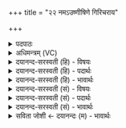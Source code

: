 +++
title = "२२ नमऽउष्णीषिणे गिरिचराय"

+++
<details><summary>पदपाठः</summary>

नमः॑। उ॒ष्णी॒षिणे॑। गि॒रि॒च॒रायेति॑ गिरिऽच॒राय॑। कु॒लु॒ञ्चाना॑म्। पत॑ये। नमः॑। नमः॑। इ॒षु॒मद्भ्य॒ इती॑षु॒मत्ऽभ्यः॑। ध॒न्वा॒यिभ्य॒ इति॑ धन्वा॒ऽयिभ्यः॑। च॒। वः॒। नमः॑। नमः॑। आ॒त॒न्वा॒नेभ्य॒ इत्या॑ऽतन्वा॒नेभ्यः॑। प्र॒ति॒दधा॑नेभ्य॒ इति॑ प्रति॒ऽदधा॑नेभ्यः। च॒। वः॒। नमः॑। नमः॑। आ॒यच्छ॑द्भ्य॒ इत्या॒यच्छ॑त्ऽभ्यः। अस्य॑द्भ्य॒ इत्यस्य॑त्ऽभ्यः। च॒। वः॒। नमः॑। २२।
</details>

<details><summary>अधिमन्त्रम् (VC)</summary>

- रुद्रा देवताः
- कुत्स ऋषिः
- निचृदष्टिः
- मध्यमः
</details>

<details><summary>दयानन्द-सरस्वती (हि) - विषयः</summary>

फिर भी वही विषय अगले मन्त्र में कहा है ॥
</details>

<details><summary>दयानन्द-सरस्वती (हि) - पदार्थः</summary>

पदार्थान्वयभाषाः -  हम राज और प्रजा के पुरुष (उष्णीषिणे) प्रशंसित पगड़ी को धारण करनेवाले ग्रामपति और (गिरिचराय) पर्वतों में विचरनेवाले जंगली पुरुष का (नमः) सत्कार और (कुलुञ्चानाम्) बुरे स्वभाव से दूसरों के पदार्थ खोंसनेवालों को (पतये) गिराने हारे का (नमः) सत्कार करते (इषुमद्भ्यः) बहुत बाणोंवाले को (नमः) अन्न (च) तथा (धन्वायिभ्यः) धनुषों को प्राप्त होनेवाले (वः) तुम लोगों के लिये (नमः) अन्न (आतन्वानेभ्यः) अच्छे प्रकार सुख के फैलाने हारों का (नमः) सत्कार (च) और (प्रतिदधानेभ्यः) शत्रुओं के प्रति शस्त्र धारण करने हारे (वः) तुम को (नमः) सत्कार प्राप्त (आयच्छद्भ्यः) दुष्टों को बुरे कर्मों से रोकनेवालों को (नमः) अन्न देते (च) और (अस्यद्भ्यः) दुष्टों पर शस्त्रादि को छोड़नेवाले (वः) तुम्हारे लिये (नमः) सत्कार करते हैं ॥२२ ॥
</details>

<details><summary>दयानन्द-सरस्वती (हि) - भावार्थः</summary>

भावार्थभाषाः -  राजा और प्रजा के पुरुषों को चाहिये कि प्रधान पुरुष आदि का वस्त्र और अन्नादि के दान से सत्कार करें ॥२२ ॥
</details>

<details><summary>दयानन्द-सरस्वती (सं) - विषयः</summary>

पुनस्तमेव विषयमाह ॥
</details>

<details><summary>दयानन्द-सरस्वती (सं) - पदार्थः</summary>

पदार्थान्वयभाषाः -  वयं राजप्रजाजना उष्णीषिणे गिरिचराय नमः कुलुञ्चानां पतये नम इषुमद्भ्यो नमो धन्वायिभ्यश्च वो नम आतन्वानेभ्यो नमः प्रतिदधानेभ्यश्च वो नम आयच्छद्भ्यो नमोऽस्यद्भ्यश्च वो नमः कुर्मो दद्मश्च ॥२२ ॥
</details>

<details><summary>दयानन्द-सरस्वती (सं) - भावार्थः</summary>

भावार्थभाषाः -  राजप्रजाजनैः प्रधानपुरुषादयः वस्त्रान्नादिदानेन सत्करणीयाः ॥२२ ॥
</details>

<details><summary>सविता जोशी ← दयानन्दः (म) - भावार्थः</summary>

भावार्थभाषाः -  राजा व प्रजा यांनी विशेष अशा पुरुषाचा अन्न, वस्त्र इत्यादी देऊन सत्कार करावा.
</details>